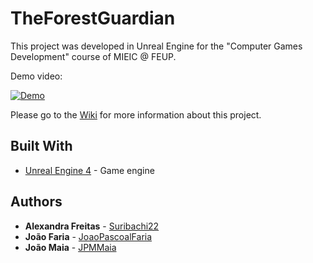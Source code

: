 # TheForestGuardian

This project was developed in Unreal Engine for the "Computer Games Development" course of MIEIC @ FEUP.

Demo video:

[![Demo](https://img.youtube.com/vi/yaA8KgXu42M/0.jpg)](https://www.youtube.com/watch?v=yaA8KgXu42M "Demo")

Please go to the [Wiki](https://github.com/JPMMaia/TheForestGuardian/wiki) for more information about this project.

## Built With

* [Unreal Engine 4](https://www.unrealengine.com) - Game engine

## Authors

* **Alexandra Freitas** - [Suribachi22](https://github.com/Suribachi22)
* **João Faria** - [JoaoPascoalFaria](https://github.com/JoaoPascoalFaria)
* **João Maia** - [JPMMaia](https://github.com/JPMMaia)
